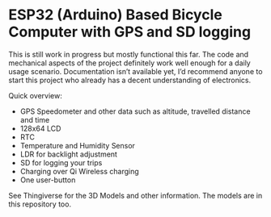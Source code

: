 # ESP32 (Arduino) Based Bicycle Computer with GPS and SD logging

This is still work in progress but mostly functional this far.
The code and mechanical aspects of the project definitely work well enough for a daily usage scenario.
Documentation isn’t available yet, I’d recommend anyone to start this project who already has a decent understanding of electronics.

Quick overview:
-	GPS Speedometer and other data such as altitude, travelled distance and time
-	128x64 LCD
-	RTC
-	Temperature and Humidity Sensor
-	LDR for backlight adjustment
-	SD for logging your trips
-	Charging over Qi Wireless charging
-	One user-button

See Thingiverse for the 3D Models and other information. The models are in this repository too.
